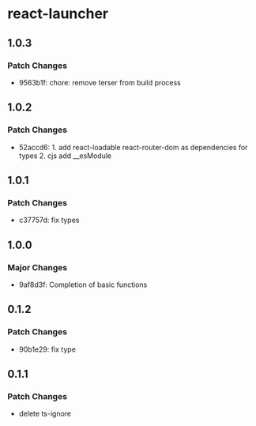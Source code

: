 # react-launcher

## 1.0.3

### Patch Changes

-   9563b1f: chore: remove terser from build process

## 1.0.2

### Patch Changes

-   52accd6: 1. add react-loadable react-router-dom as dependencies for types 2. cjs add \_\_esModule

## 1.0.1

### Patch Changes

-   c37757d: fix types

## 1.0.0

### Major Changes

-   9af8d3f: Completion of basic functions

## 0.1.2

### Patch Changes

-   90b1e29: fix type

## 0.1.1

### Patch Changes

-   delete ts-ignore
